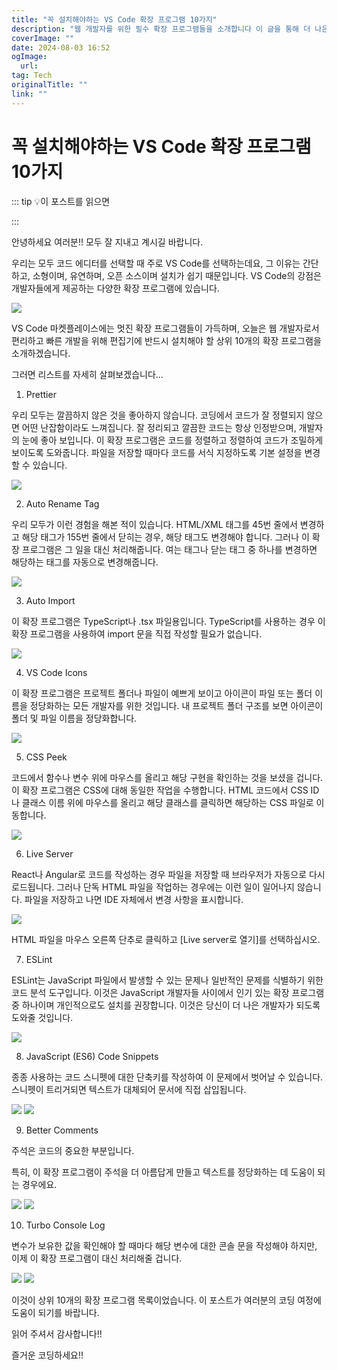 ```yaml
---
title: "꼭 설치해야하는 VS Code 확장 프로그램 10가지"
description: "웹 개발자를 위한 필수 확장 프로그램들을 소개합니다 이 글을 통해 더 나은 개발 환경을 구축하세요"
coverImage: ""
date: 2024-08-03 16:52
ogImage: 
  url: 
tag: Tech
originalTitle: ""
link: ""
---
```




# 꼭 설치해야하는 VS Code 확장 프로그램 10가지

::: tip 💡이 포스트를 읽으면

:::

안녕하세요 여러분!! 모두 잘 지내고 계시길 바랍니다.

우리는 모두 코드 에디터를 선택할 때 주로 VS Code를 선택하는데요, 그 이유는 간단하고, 소형이며, 유연하며, 오픈 소스이며 설치가 쉽기 때문입니다. VS Code의 강점은 개발자들에게 제공하는 다양한 확장 프로그램에 있습니다.

<img src="./img/Top-10-VS-code-extensions-for-web-developers_0.png" />

VS Code 마켓플레이스에는 멋진 확장 프로그램들이 가득하며, 오늘은 웹 개발자로서 편리하고 빠른 개발을 위해 편집기에 반드시 설치해야 할 상위 10개의 확장 프로그램을 소개하겠습니다.

그러면 리스트를 자세히 살펴보겠습니다...

1. Prettier

우리 모두는 깔끔하지 않은 것을 좋아하지 않습니다. 코딩에서 코드가 잘 정렬되지 않으면 어떤 난잡함이라도 느껴집니다. 잘 정리되고 깔끔한 코드는 항상 인정받으며, 개발자의 눈에 좋아 보입니다. 이 확장 프로그램은 코드를 정렬하고 정렬하여 코드가 조밀하게 보이도록 도와줍니다. 파일을 저장할 때마다 코드를 서식 지정하도록 기본 설정을 변경할 수 있습니다.

<div class="content-ad"></div>

<img src="./img/Top-10-VS-code-extensions-for-web-developers_1.png" />

2. Auto Rename Tag

우리 모두가 이런 경험을 해본 적이 있습니다. HTML/XML 태그를 45번 줄에서 변경하고 해당 태그가 155번 줄에서 닫히는 경우, 해당 태그도 변경해야 합니다. 그러나 이 확장 프로그램은 그 일을 대신 처리해줍니다. 여는 태그나 닫는 태그 중 하나를 변경하면 해당하는 태그를 자동으로 변경해줍니다.

<img src="./img/Top-10-VS-code-extensions-for-web-developers_2.png" />

3. Auto Import

이 확장 프로그램은 TypeScript나 .tsx 파일용입니다. TypeScript를 사용하는 경우 이 확장 프로그램을 사용하여 import 문을 직접 작성할 필요가 없습니다.

<img src="./img/Top-10-VS-code-extensions-for-web-developers_3.png" />

<div class="content-ad"></div>

4. VS Code Icons

이 확장 프로그램은 프로젝트 폴더나 파일이 예쁘게 보이고 아이콘이 파일 또는 폴더 이름을 정당화하는 모든 개발자를 위한 것입니다. 내 프로젝트 폴더 구조를 보면 아이콘이 폴더 및 파일 이름을 정당화합니다.

<img src="./img/Top-10-VS-code-extensions-for-web-developers_4.png" />

5. CSS Peek

코드에서 함수나 변수 위에 마우스를 올리고 해당 구현을 확인하는 것을 보셨을 겁니다. 이 확장 프로그램은 CSS에 대해 동일한 작업을 수행합니다. HTML 코드에서 CSS ID나 클래스 이름 위에 마우스를 올리고 해당 클래스를 클릭하면 해당하는 CSS 파일로 이동합니다.

<img src="./img/Top-10-VS-code-extensions-for-web-developers_5.png" />

<div class="content-ad"></div>

6. Live Server

React나 Angular로 코드를 작성하는 경우 파일을 저장할 때 브라우저가 자동으로 다시로드됩니다. 그러나 단독 HTML 파일을 작업하는 경우에는 이런 일이 일어나지 않습니다. 파일을 저장하고 나면 IDE 자체에서 변경 사항을 표시합니다.

<img src="https://miro.medium.com/v2/resize:fit:1400/0*ljI8WOTkKiM5CkBU.gif" />

HTML 파일을 마우스 오른쪽 단추로 클릭하고 [Live server로 열기]를 선택하십시오.

7. ESLint

ESLint는 JavaScript 파일에서 발생할 수 있는 문제나 일반적인 문제를 식별하기 위한 코드 분석 도구입니다. 이것은 JavaScript 개발자들 사이에서 인기 있는 확장 프로그램 중 하나이며 개인적으로도 설치를 권장합니다. 이것은 당신이 더 나은 개발자가 되도록 도와줄 것입니다.

<img src="./img/Top-10-VS-code-extensions-for-web-developers_7.png" />

8. JavaScript (ES6) Code Snippets

종종 사용하는 코드 스니펫에 대한 단축키를 작성하여 이 문제에서 벗어날 수 있습니다. 스니펫이 트리거되면 텍스트가 대체되어 문서에 직접 삽입됩니다.

<img src="./img/Top-10-VS-code-extensions-for-web-developers_8.png" />

<img src="./img/Top-10-VS-code-extensions-for-web-developers_9.png" />

<div class="content-ad"></div>

9. Better Comments

주석은 코드의 중요한 부분입니다.

특히, 이 확장 프로그램이 주석을 더 아름답게 만들고 텍스트를 정당화하는 데 도움이 되는 경우에요.

<img src="./img/Top-10-VS-code-extensions-for-web-developers_10.png" />

<img src="./img/Top-10-VS-code-extensions-for-web-developers_11.png" />

10. Turbo Console Log

변수가 보유한 값을 확인해야 할 때마다 해당 변수에 대한 콘솔 문을 작성해야 하지만, 이제 이 확장 프로그램이 대신 처리해줄 겁니다.

<img src="./img/Top-10-VS-code-extensions-for-web-developers_12.png" />

<img src="./img/Top-10-VS-code-extensions-for-web-developers_13.png" />

이것이 상위 10개의 확장 프로그램 목록이었습니다. 이 포스트가 여러분의 코딩 여정에 도움이 되기를 바랍니다.

읽어 주셔서 감사합니다!!

즐거운 코딩하세요!!
